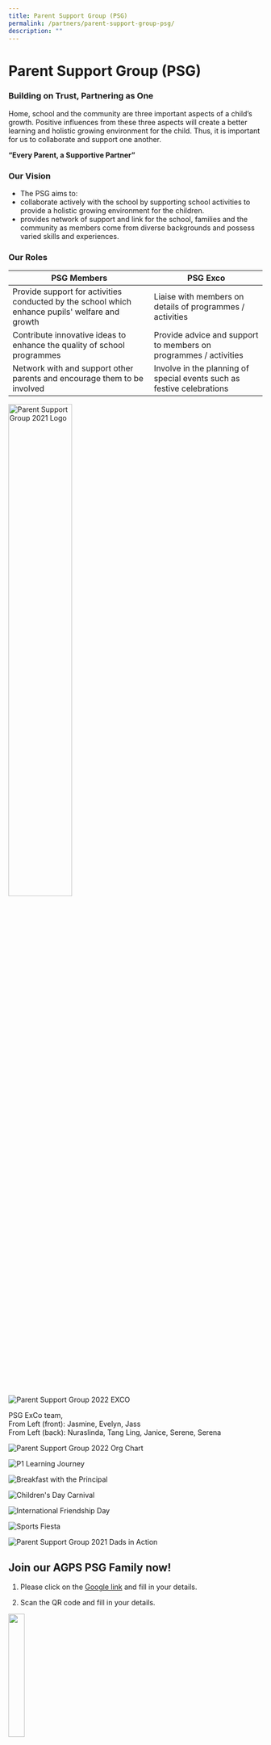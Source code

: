 ```yaml
---
title: Parent Support Group (PSG)
permalink: /partners/parent-support-group-psg/
description: ""
---
```

Parent Support Group (PSG)
==========================

  

### Building on Trust, Partnering as One

Home, school and the community are three important aspects of a child’s growth. Positive influences from these three aspects will create a better learning and holistic growing environment for the child. Thus, it is important for us to collaborate and support one another.

**“Every Parent, a Supportive Partner”**

  

### Our Vision

*   The PSG aims to:
*   collaborate actively with the school by supporting school activities to provide a holistic growing environment for the children.
*   provides network of support and link for the school, families and the community as members come from diverse backgrounds and possess varied skills and experiences.

### Our Roles



| PSG Members | PSG Exco | 
| -------- | -------- | 
| Provide support for activities conducted by the school which enhance pupils' welfare and growth     | Liaise with members on details of programmes / activities     |
| Contribute innovative ideas to enhance the quality of school programmes     | Provide advice and support to members on programmes / activities     |
| Network with and support other parents and encourage them to be involved     | Involve in the planning of special events such as festive celebrations     |

<style>  
img {  
  display: block;  
  margin-left: auto;  
  margin-right: auto;  
}  
</style>  
<img src="/images/Partners/PSG/PSG%202021_Logo.jpg" alt="Parent Support Group 2021 Logo" style="width:50%;">  
  


![Parent Support Group 2022 EXCO](/images/Partners/PSG/psg_2023.jpg)

    

PSG ExCo team,  <br>
From Left (front): Jasmine, Evelyn, Jass<br>
From Left (back): Nuraslinda, Tang Ling, Janice, Serene, Serena

![Parent Support Group 2022 Org Chart](/images/Partners/PSG/PSG%20Org%20Chart%202022.jpg)

![P1 Learning Journey](/images/Partners/PSG/P1%20Learning%20Journey.jpg)

![Breakfast with the Principal](/images/Partners/PSG/Breakfast%20with%20the%20Principal.jpg)

![Children's Day Carnival](/images/Partners/PSG/Children's%20Day%20Carnival.jpg)

![International Friendship Day](/images/Partners/PSG/International%20Friendship%20Day.jpg)

![Sports Fiesta](/images/Partners/PSG/Sports%20Fiesta.jpg)

![Parent Support Group 2021 Dads in Action](/images/Partners/PSG/PSG%202021_Dads%20in%20Action.jpg)

Join our AGPS PSG Family now!
-----------------------------

1.  Please click on the&nbsp;<a href="https://docs.google.com/forms/d/e/1FAIpQLSerEYjJ_Lyt1hwOCuf3GpG2MyLDGp9_-zyr5q80n22bXgFpdQ/viewform" target="_blank">Google link</a>&nbsp;and fill in your details.

2.  Scan the QR code and fill in your details.

<img src="/images/Partners/PSG/RegisterPSG%20QRcode.png" style="width:25%">


3.  Download the&nbsp;<a href="/files/For%20Parents/PSG%20Membership%20Form.pdf" target="_blank">Membership Form</a>&nbsp;and hand it over to any of our school staff.  

**_We look forward to a fulfilling partnership with you!_**